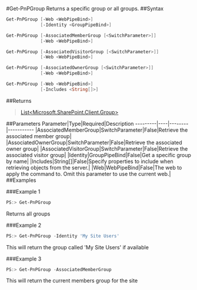 #Get-PnPGroup
Returns a specific group or all groups.
##Syntax
```powershell
Get-PnPGroup [-Web <WebPipeBind>]
             [-Identity <GroupPipeBind>]
```


```powershell
Get-PnPGroup [-AssociatedMemberGroup [<SwitchParameter>]]
             [-Web <WebPipeBind>]
```


```powershell
Get-PnPGroup [-AssociatedVisitorGroup [<SwitchParameter>]]
             [-Web <WebPipeBind>]
```


```powershell
Get-PnPGroup [-AssociatedOwnerGroup [<SwitchParameter>]]
             [-Web <WebPipeBind>]
```


```powershell
Get-PnPGroup [-Web <WebPipeBind>]
             [-Includes <String[]>]
```


##Returns
>[List<Microsoft.SharePoint.Client.Group>](https://msdn.microsoft.com/en-us/library/microsoft.sharepoint.client.group.aspx)

##Parameters
Parameter|Type|Required|Description
---------|----|--------|-----------
|AssociatedMemberGroup|SwitchParameter|False|Retrieve the associated member group|
|AssociatedOwnerGroup|SwitchParameter|False|Retrieve the associated owner group|
|AssociatedVisitorGroup|SwitchParameter|False|Retrieve the associated visitor group|
|Identity|GroupPipeBind|False|Get a specific group by name|
|Includes|String[]|False|Specify properties to include when retrieving objects from the server.|
|Web|WebPipeBind|False|The web to apply the command to. Omit this parameter to use the current web.|
##Examples

###Example 1
```powershell
PS:> Get-PnPGroup
```
Returns all groups

###Example 2
```powershell
PS:> Get-PnPGroup -Identity 'My Site Users'
```
This will return the group called 'My Site Users' if available

###Example 3
```powershell
PS:> Get-PnPGroup -AssociatedMemberGroup
```
This will return the current members group for the site
